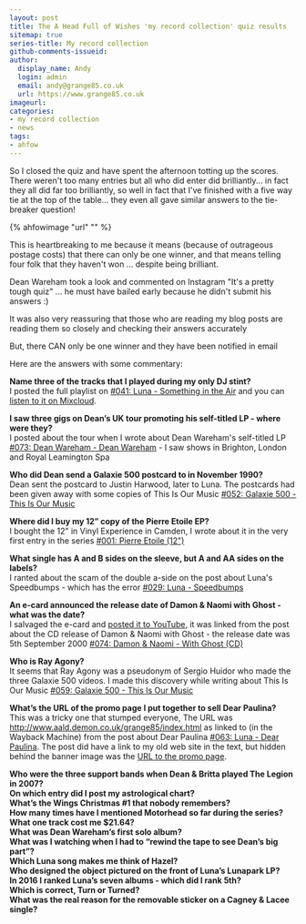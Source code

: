 ```yaml
---
layout: post
title: The A Head Full of Wishes 'my record collection' quiz results
sitemap: true
series-title: My record collection
github-comments-issueid:
author:
  display_name: Andy
  login: admin
  email: andy@grange85.co.uk
  url: https://www.grange85.co.uk
imageurl:
categories:
- my record collection
- news
tags:
- ahfow
---
```

So I closed the quiz and have spent the afternoon totting up the scores. There weren't too many entries but all who did enter did brilliantly... in fact they all did far too brilliantly, so well in fact that I've finished with a five way tie at the top of the table... they even all gave similar answers to the tie-breaker question!

{% ahfowimage "url" "" %}

This is heartbreaking to me because it means (because of outrageous postage costs) that there can only be one winner, and that means telling four folk that they haven't won ... despite being brilliant.

Dean Wareham took a look and commented on Instagram "It's a pretty tough quiz" ... he must have bailed early because he didn't submit his answers :)

It was also very reassuring that those who are reading my blog posts are reading them so closely and checking their answers accurately

But, there CAN only be one winner and they have been notified in email

Here are the answers with some commentary:

<!--more-->



**Name three of the tracks that I played during my only DJ stint?**  
   I posted the full playlist on [#041: Luna - Something in the Air](/2023/06/08/my-record-collection-041-luna-something-in-the-air/) and you can [listen to it on Mixcloud](https://www.mixcloud.com/grange85/a-million-a-billion-a-trillion-stars-a-mix-for-the-sonic-cathedral-luna-tribute-night/).

**I saw three gigs on Dean’s UK tour promoting his self-titled LP - where were they?**  
I posted about the tour when I wrote about Dean Wareham's self-titled LP [ #073: Dean Wareham - Dean Wareham](/2023/09/28/my-record-collection-073-dean-wareham-dean-wareham/) - I saw shows in Brighton, London and Royal Leamington Spa

**Who did Dean send a Galaxie 500 postcard to in November 1990?**  
Dean sent the postcard to Justin Harwood, later to Luna. The postcards had been given away with some copies of This Is Our Music [#052: Galaxie 500 - This Is Our Music](/2023/07/17/my-record-collection-052-galaxie-500-this-is-our-music/)

**Where did I buy my 12” copy of the Pierre Etoile EP?**  
I bought the 12" in Vinyl Experience in Camden, I wrote about it in the very first entry in the series [ #001: Pierre Etoile (12")](/2023/01/20/my-record-collection-01-pierre-etoile/)

**What single has A and B sides on the sleeve, but A and AA sides on the labels?**  
I ranted about the scam of the double a-side on the post about Luna's Speedbumps - which has the error [ #029: Luna - Speedbumps](/2023/04/27/my-record-collection-029-luna-speedbumps/)

**An e-card announced the release date of Damon & Naomi with Ghost - what was the date?**  
I salvaged the e-card and [posted it to YouTube](https://youtu.be/Knz8vpsNRkU), it was linked from the post about the CD release of Damon & Naomi with Ghost - the release date was 5th September 2000 [#074: Damon & Naomi - With Ghost (CD)](/2023/10/02/my-record-collection-074-damon-naomi-with-ghost-cd/)

**Who is Ray Agony?**  
It seems that Ray Agony was a pseudonym of Sergio Huidor who made the three Galaxie 500 videos. I made this discovery while writing about This Is Our Music [#059: Galaxie 500 - This Is Our Music](/2023/08/10/my-record-collection-059-galaxie-500-this-is-our-music/)

**What’s the URL of the promo page I put together to sell Dear Paulina?**  
This was a tricky one that stumped everyone, The URL was http://www.aald.demon.co.uk/grange85/index.html as linked to (in the Wayback Machine) from the post about Dear Paulina [#063: Luna - Dear Paulina](/2023/08/24/my-record-collection-063-luna-dear-paulina/). The post did have a link to my old web site in the text, but hidden behind the banner image was the [URL to the promo page](https://web.archive.org/web/19991128161418/http://www.aald.demon.co.uk/grange85/index.html).

**Who were the three support bands when Dean & Britta played The Legion in 2007?**  
**On which entry did I post my astrological chart?**  
**What’s the Wings Christmas #1 that nobody remembers?**  
**How many times have I mentioned Motorhead so far during the series?**  
**What one track cost me $21.64?**  
**What was Dean Wareham’s first solo album?**  
**What was I watching when I had to “rewind the tape to see Dean’s big part”?**  
**Which Luna song makes me think of Hazel?**  
**Who designed the object pictured on the front of Luna’s Lunapark LP?**  
**In 2016 I ranked Luna’s seven albums - which did I rank 5th?**  
**Which is correct, Turn or Turned?**  
**What was the real reason for the removable sticker on a Cagney & Lacee single?**  
